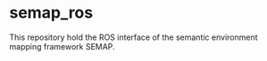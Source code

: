 # semap_ros
This repository hold the ROS interface of the semantic environment mapping framework SEMAP.
